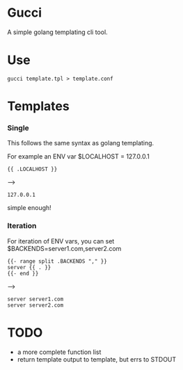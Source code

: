 # Gucci

A simple golang templating cli tool.

# Use

```
gucci template.tpl > template.conf
```

# Templates

### Single

This follows the same syntax as golang templating.

For example an ENV var $LOCALHOST = 127.0.0.1

```
{{ .LOCALHOST }}
```

-->

```
127.0.0.1
```

simple enough!

### Iteration

For iteration of ENV vars, you can set $BACKENDS=server1.com,server2.com

```
{{- range split .BACKENDS "," }}
server {{ . }}
{{- end }}
```

-->

```
server server1.com
server server2.com
```

# TODO

- a more complete function list
- return template output to template, but errs to STDOUT
